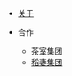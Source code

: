 <!-- _navbar.md -->

  * [关于](README.md)

* 合作
	* [茶室集团](https://teahousegroup.github.io/home)
	* [稻妻集团](https://inzmg.github.io/)


